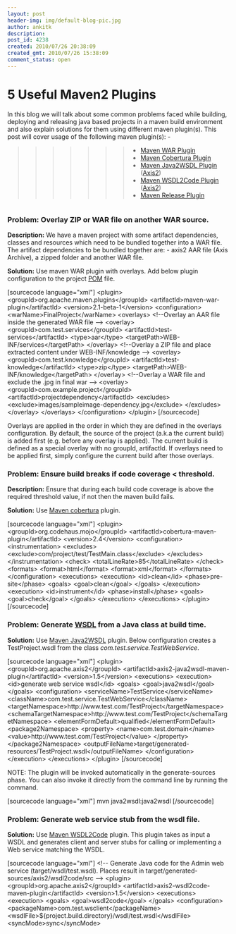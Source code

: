 ```yaml
---
layout: post
header-img: img/default-blog-pic.jpg
author: ankitk
description: 
post_id: 4238
created: 2010/07/26 20:38:09
created_gmt: 2010/07/26 15:38:09
comment_status: open
---
```


# 5 Useful Maven2 Plugins

<p>In this blog we will talk about some common problems faced while  building, deploying and releasing java based projects in a maven build  environment and also explain solutions for them using different maven  plugin(s). This post will cover usage of the following maven plugin(s): -
<blockquote>
<blockquote>
<blockquote>
<blockquote>
<blockquote>
<blockquote>
<blockquote>
<ul>
    <li><a href="http://maven.apache.org/plugins/maven-war-plugin/">Maven WAR Plugin</a></li>
    <li><a href="http://mojo.codehaus.org/cobertura-maven-plugin/">Maven Cobertura Plugin</a></li>
    <li><a href="http://ws.apache.org/axis2/tools/1_2/maven-plugins/maven-java2wsdl-plugin.html">Maven Java2WSDL Plugin</a> (<a href="http://ws.apache.org/axis2/">Axis2</a>)</li>
    <li><a href="http://ws.apache.org/axis2/tools/1_2/maven-plugins/maven-wsdl2code-plugin.html">Maven WSDL2Code Plugin</a> (<a href="http://ws.apache.org/axis2/">Axis2</a>)</li>
    <li><a href="http://maven.apache.org/plugins/maven-release-plugin/">Maven Release Plugin</a></li>
</ul>
</blockquote>
</blockquote>
</blockquote>
</blockquote>
</blockquote>
</blockquote>
</blockquote>
<img title="More..." src="http://ankitk.wordpress.com/wp-includes/js/tinymce/plugins/wordpress/img/trans.gif" alt="" />
<h3><!--more--></h3>
<h3><strong>Problem: Overlay ZIP or WAR file on another WAR source.</strong></h3>
<strong>Description:</strong> We have a maven project with some artifact  dependencies, classes and resources which need to be bundled together  into a WAR file. The artifact dependencies to be bundled together are: -  axis2 AAR file (Axis Archive), a zipped folder and another WAR file.</p>
<p><strong>Solution:</strong> Use maven WAR plugin with overlays. Add below plugin configuration to the project <a href="http://maven.apache.org/pom.html">POM</a> file.</p>
<p>[sourcecode language="xml"]
&lt;plugin&gt;
  &lt;groupId&gt;org.apache.maven.plugins&lt;/groupId&gt;
  &lt;artifactId&gt;maven-war-plugin&lt;/artifactId&gt;
  &lt;version&gt;2.1-beta-1&lt;/version&gt;
  &lt;configuration&gt;
    &lt;warName&gt;FinalProject&lt;/warName&gt;
    &lt;overlays&gt;
      &lt;!--Overlay an AAR file inside the generated WAR file --&gt;
      &lt;overlay&gt;
        &lt;groupId&gt;com.test.services&lt;/groupId&gt;
        &lt;artifactId&gt;test-services&lt;/artifactId&gt;
        &lt;type&gt;aar&lt;/type&gt;
        &lt;targetPath&gt;WEB-INF/services&lt;/targetPath&gt;
      &lt;/overlay&gt;
      &lt;!--Overlay a ZIP file and place extracted content under WEB-INF/knowledge --&gt;
      &lt;overlay&gt;
        &lt;groupId&gt;com.test.knowledge&lt;/groupId&gt;
        &lt;artifactId&gt;test-knowledge&lt;/artifactId&gt;
        &lt;type&gt;zip&lt;/type&gt;
        &lt;targetPath&gt;WEB-INF/knowledge&lt;/targetPath&gt;
      &lt;/overlay&gt;
      &lt;!--Overlay a WAR file and exclude the .jpg in final war --&gt;
      &lt;overlay&gt;
        &lt;groupId&gt;com.example.project&lt;/groupId&gt;
        &lt;artifactId&gt;projectdependency&lt;/artifactId&gt;
        &lt;excludes&gt;
          &lt;exclude&gt;images/sampleimage-dependency.jpg&lt;/exclude&gt;
        &lt;/excludes&gt;
      &lt;/overlay&gt;
    &lt;/overlays&gt;
  &lt;/configuration&gt;
&lt;/plugin&gt;
[/sourcecode]</p>
<p>Overlays are applied in the order in which they are defined in the  overlays configuration. By default, the source of the project (a.k.a the  current build) is added first (e.g. before any overlay is applied). The  current build is defined as a special overlay with no groupId,  artifactId. If overlays need to be applied first, simply configure the  current build after those overlays.
<h3><strong>Problem: Ensure build breaks if code coverage &lt; threshold.</strong></h3>
<strong>Description:</strong> Ensure that during each build code coverage is above the required threshold value, if not then the maven build fails.</p>
<p><strong>Solution:</strong> Use <a href="http://mojo.codehaus.org/cobertura-maven-plugin/">Maven cobertura</a> plugin.</p>
<p>[sourcecode language="xml"]
      &lt;plugin&gt;
        &lt;groupId&gt;org.codehaus.mojo&lt;/groupId&gt;
        &lt;artifactId&gt;cobertura-maven-plugin&lt;/artifactId&gt;
        &lt;version&gt;2.4&lt;/version&gt;
        &lt;configuration&gt;
          &lt;instrumentation&gt;
            &lt;excludes&gt;
              &lt;exclude&gt;com/project/test/TestMain.class&lt;/exclude&gt;
            &lt;/excludes&gt;
          &lt;/instrumentation&gt;
          &lt;check&gt;
            &lt;totalLineRate&gt;85&lt;/totalLineRate&gt;
          &lt;/check&gt;
          &lt;formats&gt;
            &lt;format&gt;html&lt;/format&gt;
            &lt;format&gt;xml&lt;/format&gt;
          &lt;/formats&gt;
        &lt;/configuration&gt;
        &lt;executions&gt;
          &lt;execution&gt;
            &lt;id&gt;clean&lt;/id&gt;
            &lt;phase&gt;pre-site&lt;/phase&gt;
            &lt;goals&gt;
              &lt;goal&gt;clean&lt;/goal&gt;
            &lt;/goals&gt;
          &lt;/execution&gt;
          &lt;execution&gt;
            &lt;id&gt;instrument&lt;/id&gt;
            &lt;phase&gt;install&lt;/phase&gt;
            &lt;goals&gt;
              &lt;goal&gt;check&lt;/goal&gt;
            &lt;/goals&gt;
          &lt;/execution&gt;
        &lt;/executions&gt;
      &lt;/plugin&gt;
[/sourcecode]
<h3><strong>Problem: Generate <a href="http://www.w3.org/TR/wsdl">WSDL</a> from a Java class at build time.</strong></h3>
<strong>Solution:</strong> Use <a href="http://ws.apache.org/axis2/tools/1_2/maven-plugins/maven-java2wsdl-plugin.html">Maven Java2WSDL</a> plugin. Below configuration creates a TestProject.wsdl from the class <em>com.test.service.TestWebService</em>.</p>
<p>[sourcecode language="xml"]
&lt;plugin&gt;
  &lt;groupId&gt;org.apache.axis2&lt;/groupId&gt;
  &lt;artifactId&gt;axis2-java2wsdl-maven-plugin&lt;/artifactId&gt;
  &lt;version&gt;1.5&lt;/version&gt;
  &lt;executions&gt;
    &lt;execution&gt;
      &lt;id&gt;generate web service wsdl&lt;/id&gt;
      &lt;goals&gt;
        &lt;goal&gt;java2wsdl&lt;/goal&gt;
      &lt;/goals&gt;
      &lt;configuration&gt;
        &lt;serviceName&gt;TestService&lt;/serviceName&gt;
        &lt;className&gt;com.test.service.TestWebService&lt;/className&gt;
        &lt;targetNamespace&gt;http://www.test.com/TestProject&lt;/targetNamespace&gt;
        &lt;schemaTargetNamespace&gt;http://www.test.com/TestProject&lt;/schemaTargetNamespace&gt;
        &lt;elementFormDefault&gt;qualified&lt;/elementFormDefault&gt;
        &lt;package2Namespace&gt;
          &lt;property&gt;
            &lt;name&gt;com.test.domain&lt;/name&gt;
            &lt;value&gt;http://www.test.com/TestProject&lt;/value&gt;
          &lt;/property&gt;
        &lt;/package2Namespace&gt;
        &lt;outputFileName&gt;target/generated-resources/TestProject.wsdl&lt;/outputFileName&gt;
      &lt;/configuration&gt;
    &lt;/execution&gt;
  &lt;/executions&gt;
&lt;/plugin&gt;
[/sourcecode]</p>
<p>NOTE: The plugin will be invoked automatically in the  generate-sources phase. You can also invoke it directly from the command  line by running the command.</p>
<p>[sourcecode language="xml"]
mvn java2wsdl:java2wsdl
[/sourcecode]
<h3><strong>Problem: Generate web service stub from the wsdl file.</strong></h3>
<strong>Solution:</strong> Use <a href="http://ws.apache.org/axis2/tools/1_2/maven-plugins/maven-wsdl2code-plugin.html">Maven WSDL2Code</a> plugin. This plugin takes as input a WSDL and generates client and  server stubs for calling or implementing a Web service matching the  WSDL.</p>
<p>[sourcecode language="xml"]
&lt;!--
  Generate Java code for the Admin web service (target/wsdl/test.wsdl).
  Places result in target/generated-sources/axis2/wsdl2code/src
--&gt;
&lt;plugin&gt;
  &lt;groupId&gt;org.apache.axis2&lt;/groupId&gt;
  &lt;artifactId&gt;axis2-wsdl2code-maven-plugin&lt;/artifactId&gt;
  &lt;version&gt;1.5&lt;/version&gt;
  &lt;executions&gt;
    &lt;execution&gt;
      &lt;goals&gt;
        &lt;goal&gt;wsdl2code&lt;/goal&gt;
      &lt;/goals&gt;
      &lt;configuration&gt;
        &lt;packageName&gt;com.test.wsclient&lt;/packageName&gt;
        &lt;wsdlFile&gt;${project.build.directory}/wsdl/test.wsdl&lt;/wsdlFile&gt;
        &lt;syncMode&gt;sync&lt;/syncMode&gt;</p>